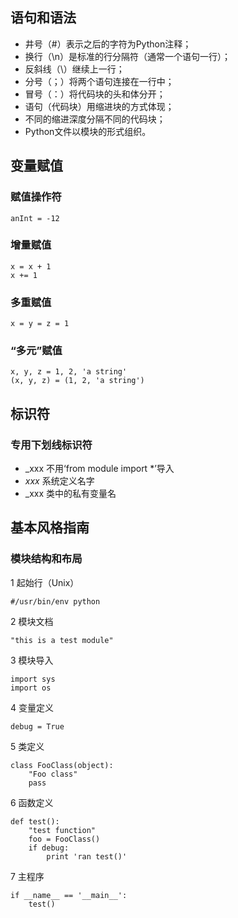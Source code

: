 ## 语句和语法

- 井号（#）表示之后的字符为Python注释；
- 换行（\n）是标准的行分隔符（通常一个语句一行）；
- 反斜线（\）继续上一行；
- 分号（；）将两个语句连接在一行中；
- 冒号（：）将代码块的头和体分开；
- 语句（代码块）用缩进块的方式体现；
- 不同的缩进深度分隔不同的代码块；
- Python文件以模块的形式组织。

## 变量赋值

### 赋值操作符

```
anInt = -12
```

### 增量赋值

```
x = x + 1
x += 1
```

### 多重赋值

```
x = y = z = 1
```

### “多元”赋值

```
x, y, z = 1, 2, 'a string'
(x, y, z) = (1, 2, 'a string')
```

## 标识符

### 专用下划线标识符

- _xxx    不用‘from module import *’导入
- _xxx_   系统定义名字
- _xxx    类中的私有变量名

## 基本风格指南

### 模块结构和布局

1 起始行（Unix）
  ```
  #/usr/bin/env python
  ```
2 模块文档
  ```
  "this is a test module"
  ```
3 模块导入
  ```
  import sys
  import os
  ```
4 变量定义
  ```
  debug = True
  ```
5 类定义
  ```
  class FooClass(object):
      "Foo class"
      pass
  ```
6 函数定义
  ```
  def test():
      "test function"
      foo = FooClass()
      if debug:
          print 'ran test()'
  ```
7 主程序
  ```
  if __name__ == '__main__':
      test()
  ```